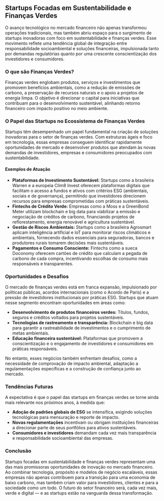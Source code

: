 ## Startups Focadas em Sustentabilidade e Finanças Verdes

O avanço tecnológico no mercado financeiro não apenas transformou operações tradicionais, mas também abriu espaço para o surgimento de startups inovadoras com foco em sustentabilidade e finanças verdes. Esse movimento reflete uma tendência global de integração entre responsabilidade socioambiental e soluções financeiras, impulsionada tanto por demandas regulatórias quanto por uma crescente conscientização dos investidores e consumidores.

### O que são Finanças Verdes?

Finanças verdes englobam produtos, serviços e investimentos que promovem benefícios ambientais, como a redução de emissões de carbono, a preservação de recursos naturais e o apoio a projetos de energia limpa. O objetivo é direcionar o capital para iniciativas que contribuam para o desenvolvimento sustentável, alinhando retorno financeiro com impacto positivo no meio ambiente.

### O Papel das Startups no Ecossistema de Finanças Verdes

Startups têm desempenhado um papel fundamental na criação de soluções inovadoras para o setor de finanças verdes. Com estruturas ágeis e foco em tecnologia, essas empresas conseguem identificar rapidamente oportunidades de mercado e desenvolver produtos que atendam às novas demandas de investidores, empresas e consumidores preocupados com sustentabilidade.

#### Exemplos de Atuação

- **Plataformas de Investimento Sustentável:** Startups como a brasileira Warren e a europeia Clim8 Invest oferecem plataformas digitais que facilitam o acesso a fundos e ativos com critérios ESG (ambientais, sociais e de governança), permitindo que investidores direcionem recursos para empresas comprometidas com práticas sustentáveis.
- **Fintechs de Crédito Verde:** Empresas como a Moss e a GreenBond Meter utilizam blockchain e big data para viabilizar a emissão e negociação de créditos de carbono, financiando projetos de reflorestamento, energia renovável e agricultura sustentável.
- **Gestão de Riscos Ambientais:** Startups como a brasileira Agrosmart aplicam inteligência artificial e IoT para monitorar riscos climáticos e ambientais, fornecendo dados essenciais para seguradoras, bancos e produtores rurais tomarem decisões mais sustentáveis.
- **Pagamentos e Consumo Consciente:** Fintechs como a sueca Doconomy oferecem cartões de crédito que calculam a pegada de carbono de cada compra, incentivando escolhas de consumo mais responsáveis e transparentes.

### Oportunidades e Desafios

O mercado de finanças verdes está em franca expansão, impulsionado por políticas públicas, acordos internacionais (como o Acordo de Paris) e a pressão de investidores institucionais por práticas ESG. Startups que atuam nesse segmento encontram oportunidades em áreas como:

- **Desenvolvimento de produtos financeiros verdes:** Títulos, fundos, seguros e créditos voltados para projetos sustentáveis.
- **Tecnologias de rastreamento e transparência:** Blockchain e big data para garantir a rastreabilidade de investimentos e o cumprimento de metas ambientais.
- **Educação financeira sustentável:** Plataformas que promovem a conscientização e o engajamento de investidores e consumidores em práticas responsáveis.

No entanto, esses negócios também enfrentam desafios, como a necessidade de comprovação de impacto ambiental, adaptação a regulamentações específicas e a construção de confiança junto ao mercado.

### Tendências Futuras

A expectativa é que o papel das startups em finanças verdes se torne ainda mais relevante nos próximos anos, à medida que:

- **Adoção de padrões globais de ESG** se intensifica, exigindo soluções tecnológicas para mensuração e reporte de impacto.
- **Novas regulamentações** incentivam ou obrigam instituições financeiras a direcionar parte de seus portfólios para ativos sustentáveis.
- **Consumidores e investidores** demandam cada vez mais transparência e responsabilidade socioambiental das empresas.

### Conclusão

Startups focadas em sustentabilidade e finanças verdes representam uma das mais promissoras oportunidades de inovação no mercado financeiro. Ao combinar tecnologia, propósito e modelos de negócio escaláveis, essas empresas não apenas contribuem para a transição para uma economia de baixo carbono, mas também criam valor para investidores, clientes e para a sociedade como um todo. O futuro do setor financeiro será, cada vez mais, verde e digital — e as startups estão na vanguarda dessa transformação.